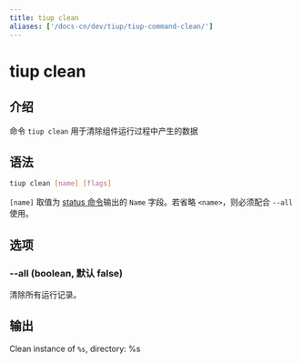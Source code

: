 ```yaml
---
title: tiup clean
aliases: ['/docs-cn/dev/tiup/tiup-command-clean/']
---
```


# tiup clean

## 介绍

命令 `tiup clean` 用于清除组件运行过程中产生的数据

## 语法

```sh
tiup clean [name] [flags]
```

`[name]` 取值为 [status 命令](/tiup/tiup-command-status.md)输出的 `Name` 字段。若省略 `<name>`，则必须配合 `--all` 使用。

## 选项

### --all (boolean, 默认 false)

清除所有运行记录。

## 输出

Clean instance of `%s`, directory: %s
